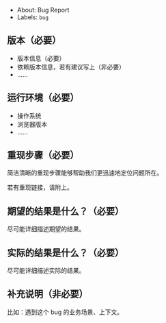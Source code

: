 - About: Bug Report
- Labels: `bug`

## 版本（必要）

- 版本信息（必要）
- 依赖版本信息，若有建议写上（非必要）
- ......

## 运行环境（必要）

- 操作系统
- 浏览器版本
- ......

## 重现步骤（必要）

简洁清晰的重现步骤能够帮助我们更迅速地定位问题所在。

若有重现链接，请附上。

## 期望的结果是什么？（必要）

尽可能详细描述期望的结果。

## 实际的结果是什么？（必要）

尽可能详细描述实际的结果。

## 补充说明（非必要）

比如：遇到这个 bug 的业务场景、上下文。